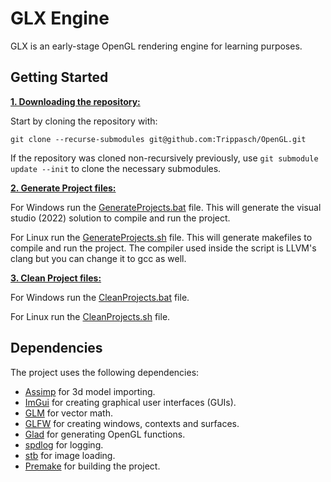 # GLX Engine
GLX is an early-stage OpenGL rendering engine for learning purposes.

## Getting Started
<ins>**1. Downloading the repository:**</ins>

Start by cloning the repository with:
```
git clone --recurse-submodules git@github.com:Trippasch/OpenGL.git
```
If the repository was cloned non-recursively previously, use ```git submodule update --init``` to clone the necessary submodules.

<ins>**2. Generate Project files:**</ins>

For Windows run the [GenerateProjects.bat](https://github.com/Trippasch/OpenGL/blob/main/GenerateProjects.bat) file. This will generate the visual studio (2022) solution to compile and run the project.

For Linux run the [GenerateProjects.sh](https://github.com/Trippasch/OpenGL/blob/main/GenerateProjects.sh) file. This will generate makefiles to compile and run the project. The compiler used inside the script is LLVM's clang but you can change it to gcc as well.

<ins>**3. Clean Project files:**</ins>

For Windows run the [CleanProjects.bat](https://github.com/Trippasch/OpenGL/blob/main/CleanProjects.bat) file.

For Linux run the [CleanProjects.sh](https://github.com/Trippasch/OpenGL/blob/main/CleanProjects.sh) file.

## Dependencies
The project uses the following dependencies:
  * [Assimp](https://github.com/assimp/assimp) for 3d model importing.
  * [ImGui](https://github.com/ocornut/imgui) for creating graphical user interfaces (GUIs).
  * [GLM](https://github.com/g-truc/glm) for vector math.
  * [GLFW](https://www.glfw.org/) for creating windows, contexts and surfaces.
  * [Glad](https://glad.dav1d.de/) for generating OpenGL functions.
  * [spdlog](https://github.com/gabime/spdlog) for logging.
  * [stb](https://github.com/nothings/stb) for image loading.
  * [Premake](https://premake.github.io/) for building the project.
